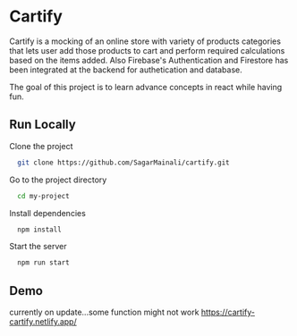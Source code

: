 
# Cartify 

Cartify is a mocking of an online store with variety of products categories 
that lets user add those products to cart and perform required calculations based on the items added. Also Firebase's Authentication and Firestore has been integrated at the backend for authetication and database.

The goal of this project is to learn advance concepts in react while having fun.

## Run Locally

Clone the project

```bash
  git clone https://github.com/SagarMainali/cartify.git
```

Go to the project directory

```bash
  cd my-project
```

Install dependencies

```bash
  npm install
```

Start the server

```bash
  npm run start
```


## Demo 

currently on update...some function might not work
https://cartify-cartify.netlify.app/